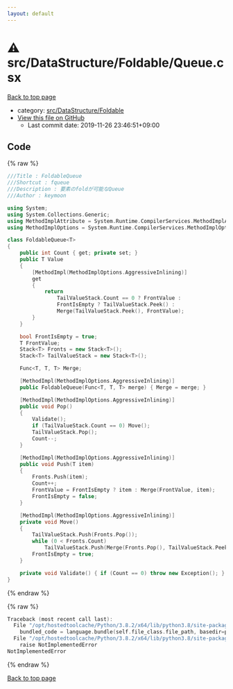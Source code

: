 ```yaml
---
layout: default
---
```


<!-- mathjax config similar to math.stackexchange -->
<script type="text/javascript" async
  src="https://cdnjs.cloudflare.com/ajax/libs/mathjax/2.7.5/MathJax.js?config=TeX-MML-AM_CHTML">
</script>
<script type="text/x-mathjax-config">
  MathJax.Hub.Config({
    TeX: { equationNumbers: { autoNumber: "AMS" }},
    tex2jax: {
      inlineMath: [ ['$','$'] ],
      processEscapes: true
    },
    "HTML-CSS": { matchFontHeight: false },
    displayAlign: "left",
    displayIndent: "2em"
  });
</script>

<script type="text/javascript" src="https://cdnjs.cloudflare.com/ajax/libs/jquery/3.4.1/jquery.min.js"></script>
<script src="https://cdn.jsdelivr.net/npm/jquery-balloon-js@1.1.2/jquery.balloon.min.js" integrity="sha256-ZEYs9VrgAeNuPvs15E39OsyOJaIkXEEt10fzxJ20+2I=" crossorigin="anonymous"></script>
<script type="text/javascript" src="../../../../assets/js/copy-button.js"></script>
<link rel="stylesheet" href="../../../../assets/css/copy-button.css" />


# :warning: src/DataStructure/Foldable/Queue.csx

<a href="../../../../index.html">Back to top page</a>

* category: <a href="../../../../index.html#8dd6b2455be32b8e4976b52f46dd6b9c">src/DataStructure/Foldable</a>
* <a href="{{ site.github.repository_url }}/blob/master/src/DataStructure/Foldable/Queue.csx">View this file on GitHub</a>
    - Last commit date: 2019-11-26 23:46:51+09:00




## Code

<a id="unbundled"></a>
{% raw %}
```cpp
﻿///Title : FoldableQueue
///Shortcut : fqueue
///Description : 要素のfoldが可能なQueue
///Author : keymoon

using System;
using System.Collections.Generic;
using MethodImplAttribute = System.Runtime.CompilerServices.MethodImplAttribute;
using MethodImplOptions = System.Runtime.CompilerServices.MethodImplOptions;

class FoldableQueue<T>
{
    public int Count { get; private set; }
    public T Value
    {
        [MethodImpl(MethodImplOptions.AggressiveInlining)]
        get
        {
            return
                TailValueStack.Count == 0 ? FrontValue :
                FrontIsEmpty ? TailValueStack.Peek() :
                Merge(TailValueStack.Peek(), FrontValue);
        }
    }

    bool FrontIsEmpty = true;
    T FrontValue;
    Stack<T> Fronts = new Stack<T>();
    Stack<T> TailValueStack = new Stack<T>();

    Func<T, T, T> Merge;

    [MethodImpl(MethodImplOptions.AggressiveInlining)]
    public FoldableQueue(Func<T, T, T> merge) { Merge = merge; }

    [MethodImpl(MethodImplOptions.AggressiveInlining)]
    public void Pop()
    {
        Validate();
        if (TailValueStack.Count == 0) Move();
        TailValueStack.Pop();
        Count--;
    }

    [MethodImpl(MethodImplOptions.AggressiveInlining)]
    public void Push(T item)
    {
        Fronts.Push(item);
        Count++;
        FrontValue = FrontIsEmpty ? item : Merge(FrontValue, item);
        FrontIsEmpty = false;
    }

    [MethodImpl(MethodImplOptions.AggressiveInlining)]
    private void Move()
    {
        TailValueStack.Push(Fronts.Pop());
        while (0 < Fronts.Count)
            TailValueStack.Push(Merge(Fronts.Pop(), TailValueStack.Peek()));
        FrontIsEmpty = true;
    }

    private void Validate() { if (Count == 0) throw new Exception(); }
}

```
{% endraw %}

<a id="bundled"></a>
{% raw %}
```cpp
Traceback (most recent call last):
  File "/opt/hostedtoolcache/Python/3.8.2/x64/lib/python3.8/site-packages/onlinejudge_verify/docs.py", line 340, in write_contents
    bundled_code = language.bundle(self.file_class.file_path, basedir=pathlib.Path.cwd())
  File "/opt/hostedtoolcache/Python/3.8.2/x64/lib/python3.8/site-packages/onlinejudge_verify/languages/csharpscript.py", line 108, in bundle
    raise NotImplementedError
NotImplementedError

```
{% endraw %}

<a href="../../../../index.html">Back to top page</a>

